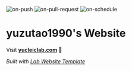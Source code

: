 
  ![on-push](../../actions/workflows/on-push.yaml/badge.svg)
  ![on-pull-request](../../actions/workflows/on-pull-request.yaml/badge.svg)
  ![on-schedule](../../actions/workflows/on-schedule.yaml/badge.svg)

  # yuzutao1990's Website

  Visit **[yucleiclab.com](http://yucleiclab.com)** 🚀

  _Built with [Lab Website Template](https://greene-lab.gitbook.io/lab-website-template-docs)_
